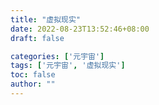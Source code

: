 ```yaml
---
title: "虚拟现实"
date: 2022-08-23T13:52:46+08:00
draft: false

categories: ['元宇宙']
tags: ['元宇宙', '虚拟现实']
toc: false
author: ""
---
```

